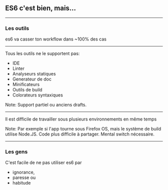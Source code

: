 ## ES6 c'est bien, mais...

---

### Les outils

es6 va casser ton workflow dans ~100% des cas

---

Tous les outils ne le supportent pas:

* IDE
* Linter
* Analyseurs statiques
* Generateur de doc
* Minificateurs
* Outils de build
* Colorateurs syntaxiques

Note:
Support partiel ou anciens drafts.

---

Il est difficile de travailler sous plusieurs environnements en même temps

Note:
Par exemple si l'app tourne sous Firefox OS, mais le système de build utilise Node.JS.
Code plus difficile à partager.
Mental switch nécessaire.

---

### Les gens

C'est facile de ne pas utiliser es6 par

* ignorance,
* paresse ou
* habitude

